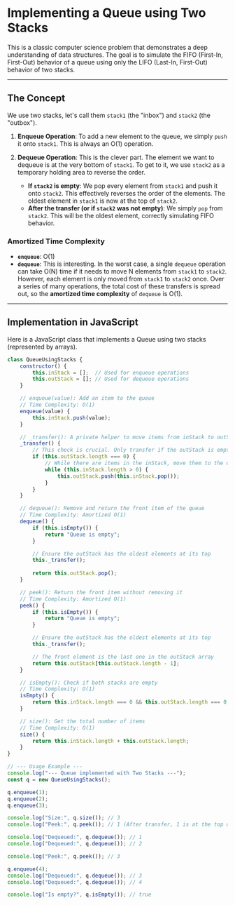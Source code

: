 # Implementing a Queue using Two Stacks

This is a classic computer science problem that demonstrates a deep understanding of data structures. The goal is to simulate the FIFO (First-In, First-Out) behavior of a queue using only the LIFO (Last-In, First-Out) behavior of two stacks.

---

## The Concept

We use two stacks, let's call them `stack1` (the "inbox") and `stack2` (the "outbox").

1.  **Enqueue Operation**: To add a new element to the queue, we simply `push` it onto `stack1`. This is always an O(1) operation.

2.  **Dequeue Operation**: This is the clever part. The element we want to dequeue is at the very bottom of `stack1`. To get to it, we use `stack2` as a temporary holding area to reverse the order.
    -   **If `stack2` is empty**: We pop every element from `stack1` and push it onto `stack2`. This effectively reverses the order of the elements. The oldest element in `stack1` is now at the top of `stack2`.
    -   **After the transfer (or if `stack2` was not empty)**: We simply `pop` from `stack2`. This will be the oldest element, correctly simulating FIFO behavior.

### Amortized Time Complexity

-   **`enqueue`**: O(1)
-   **`dequeue`**: This is interesting. In the worst case, a single `dequeue` operation can take O(N) time if it needs to move N elements from `stack1` to `stack2`. However, each element is only moved from `stack1` to `stack2` once. Over a series of many operations, the total cost of these transfers is spread out, so the **amortized time complexity** of `dequeue` is O(1).

---

## Implementation in JavaScript

Here is a JavaScript class that implements a Queue using two stacks (represented by arrays).

```javascript
class QueueUsingStacks {
    constructor() {
        this.inStack = [];  // Used for enqueue operations
        this.outStack = []; // Used for dequeue operations
    }

    // enqueue(value): Add an item to the queue
    // Time Complexity: O(1)
    enqueue(value) {
        this.inStack.push(value);
    }

    // _transfer(): A private helper to move items from inStack to outStack
    _transfer() {
        // This check is crucial. Only transfer if the outStack is empty.
        if (this.outStack.length === 0) {
            // While there are items in the inStack, move them to the outStack
            while (this.inStack.length > 0) {
                this.outStack.push(this.inStack.pop());
            }
        }
    }

    // dequeue(): Remove and return the front item of the queue
    // Time Complexity: Amortized O(1)
    dequeue() {
        if (this.isEmpty()) {
            return "Queue is empty";
        }

        // Ensure the outStack has the oldest elements at its top
        this._transfer();
        
        return this.outStack.pop();
    }

    // peek(): Return the front item without removing it
    // Time Complexity: Amortized O(1)
    peek() {
        if (this.isEmpty()) {
            return "Queue is empty";
        }

        // Ensure the outStack has the oldest elements at its top
        this._transfer();

        // The front element is the last one in the outStack array
        return this.outStack[this.outStack.length - 1];
    }

    // isEmpty(): Check if both stacks are empty
    // Time Complexity: O(1)
    isEmpty() {
        return this.inStack.length === 0 && this.outStack.length === 0;
    }

    // size(): Get the total number of items
    // Time Complexity: O(1)
    size() {
        return this.inStack.length + this.outStack.length;
    }
}

// --- Usage Example ---
console.log("--- Queue implemented with Two Stacks ---");
const q = new QueueUsingStacks();

q.enqueue(1);
q.enqueue(2);
q.enqueue(3);

console.log("Size:", q.size()); // 3
console.log("Peek:", q.peek()); // 1 (After transfer, 1 is at the top of outStack)

console.log("Dequeued:", q.dequeue()); // 1
console.log("Dequeued:", q.dequeue()); // 2

console.log("Peek:", q.peek()); // 3

q.enqueue(4);
console.log("Dequeued:", q.dequeue()); // 3
console.log("Dequeued:", q.dequeue()); // 4

console.log("Is empty?", q.isEmpty()); // true
```